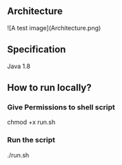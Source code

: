 <h2>Architecture</h2>
![A test image](Architecture.png)


<h2>Specification</h2>
Java 1.8

<h2>How to run locally?</h2>

<h3>Give Permissions to shell script</h3>
chmod +x run.sh

<h3>Run the script</h3>
./run.sh
